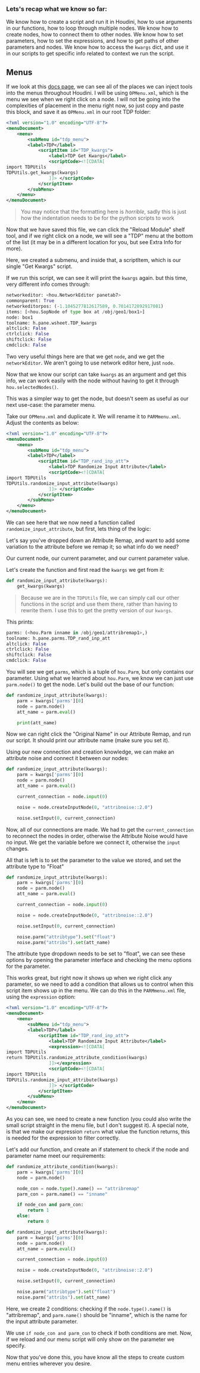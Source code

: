 ### Lets's recap what we know so far:

We know how to create a script and run it in Houdini, how to use arguments in our functions, how to loop through multiple nodes.
We know how to create nodes, how to connect them to other nodes.
We know how to set parameters, how to set the expressions, and how to get paths of other parameters and nodes.
We know how to access the `kwargs` dict, and use it in our scripts to get specific info related to context we run the script.
## Menus

If we look at this [docs page](https://www.sidefx.com/docs/houdini/basics/config_menus.html), we can see all of the places we can inject tools into the menus throughout Houdini. I will be using `OPMenu.xml`, which is the menu we see when we right click on a node. I will not be going into the complexities of placement in the menu right now, so just copy and paste this block, and save it as `OPMenu.xml` in our root TDP folder:

```xml
<?xml version="1.0" encoding="UTF-8"?>
<menuDocument>
	<menu>
		<subMenu id="tdp_menu">
		<label>TDP</label>
			<scriptItem id="TDP_kwargs">
				<label>TDP Get Kwargs</label>
				<scriptCode><![CDATA[
import TDPUtils
TDPUtils.get_kwargs(kwargs)
				]]> </scriptCode>
			</scriptItem>
		</subMenu>
	</menu>
</menuDocument>
```

> You may notice that the formatting here is *horrible*, sadly this is just how the indentation needs to be for the python scripts to work

Now that we have saved this file, we can click the "Reload Module" shelf tool, and if we right click on a node, we will see a "TDP" menu at the bottom of the list (it may be in a different location for you, but see Extra Info for more).

Here, we created a submenu, and inside that, a scriptItem, which is our single "Get Kwargs" script. 

If we run this script, we can see it will print the `kwargs` again. but this time, very different info comes through:

```python
networkeditor: <hou.NetworkEditor panetab7>
commonparent: True
networkeditorpos: (-1.1045277812617589, 0.7014172892917081)
items: [<hou.SopNode of type box at /obj/geo1/box1>]
node: box1
toolname: h.pane.wsheet.TDP_kwargs
altclick: False
ctrlclick: False
shiftclick: False
cmdclick: False
```

Two very useful things here are that we get `node`, and we get the `networkEditor`. We aren't going to use network editor here, just `node`.

Now that we know our script can take `kwargs` as an argument and get this info, we can work easily with the node without having to get it through `hou.selectedNodes()`.

This was a simpler way to get the node, but doesn't seem as useful as our next use-case: the parameter menu.

Take our `OPMenu.xml` and duplicate it. We will rename it to `PARMmenu.xml`. Adjust the contents as below:

```xml
<?xml version="1.0" encoding="UTF-8"?>
<menuDocument>
	<menu>
		<subMenu id="tdp_menu">
		<label>TDP</label>
			<scriptItem id="TDP_rand_inp_att">
				<label>TDP Randomize Input Attribute</label>
				<scriptCode><![CDATA[
import TDPUtils
TDPUtils.randomize_input_attribute(kwargs)
				]]> </scriptCode>
			</scriptItem>
		</subMenu>
	</menu>
</menuDocument>
```

We can see here that we now need a function called `randomize_input_attribute`, but first, lets thing of the logic:

Let's say you've dropped down an Attribute Remap, and want to add some variation to the attribute before we remap it; so what info do we need?

Our current node, our current parameter, and our current parameter value.

Let's create the function and first read the `kwargs` we get from it:

```python
def randomize_input_attribute(kwargs):
	get_kwargs(kwargs)
```

> Because we are in the `TDPUtils` file, we can simply call our other functions in the script and use them there, rather than having to rewrite them. I use this to get the pretty version of our `kwargs`.

This prints:

```python
parms: (<hou.Parm inname in /obj/geo1/attribremap1>,)
toolname: h.pane.parms.TDP_rand_inp_att
altclick: False
ctrlclick: False
shiftclick: False
cmdclick: False
```

You will see we get `parms`, which is a tuple of `hou.Parm`, but only contains our parameter. Using what we learned about `hou.Parm`, we know we can just use `parm.node()` to get the node. Let's build out the base of our function:

```python
def randomize_input_attribute(kwargs):
	parm = kwargs['parms'][0]
	node = parm.node()
	att_name = parm.eval()

	print(att_name)
```

Now we can right click the "Original Name" in our Attribute Remap, and run our script. It should print our attribute name (make sure you set it).

Using our new connection and creation knowledge, we can make an attribute noise and connect it between our nodes:

```python
def randomize_input_attribute(kwargs):
	parm = kwargs['parms'][0]
	node = parm.node()
	att_name = parm.eval()

	current_connection = node.input(0)

	noise = node.createInputNode(0, "attribnoise::2.0")

	noise.setInput(0, current_connection)
```

Now, all of our connections are made. We had to get the `current_connection` to reconnect the nodes in order, otherwise the Attribute Noise would have no input. We get the variable before we connect it, otherwise the `input` changes.

All that is left is to set the parameter to the value we stored, and set the attribute type to "Float"

```python
def randomize_input_attribute(kwargs):
	parm = kwargs['parms'][0]
	node = parm.node()
	att_name = parm.eval()

	current_connection = node.input(0)

	noise = node.createInputNode(0, "attribnoise::2.0")

	noise.setInput(0, current_connection)

	noise.parm("attribtype").set("float")
	noise.parm("attribs").set(att_name)
```

The attribute type dropdown needs to be set to "float", we can see these options by opening the parameter interface and checking the menu options for the parameter.

This works great, but right now it shows up when we right click any parameter, so we need to add a condition that allows us to control when this script item shows up in the menu. We can do this in the `PARMmenu.xml` file, using the `expression` option:

```xml
<?xml version="1.0" encoding="UTF-8"?>
<menuDocument>
	<menu>
		<subMenu id="tdp_menu">
		<label>TDP</label>
			<scriptItem id="TDP_rand_inp_att">
				<label>TDP Randomize Input Attribute</label>
				<expression><![CDATA[
import TDPUtils
return TDPUtils.randomize_attribute_condition(kwargs)
				]]></expression>
				<scriptCode><![CDATA[
import TDPUtils
TDPUtils.randomize_input_attribute(kwargs)
				]]> </scriptCode>
			</scriptItem>
		</subMenu>
	</menu>
</menuDocument>
```

As you can see, we need to create a new function (you could also write the small script straight in the menu file, but I don't suggest it). A special note, is that we make our expression `return` what value the function returns, this is needed for the expression to filter correctly.

Let's add our function, and create an if statement to check if the node and parameter name meet our requirements:

```python
def randomize_attribute_condition(kwargs):
	parm = kwargs['parms'][0]
	node = parm.node()

	node_con = node.type().name() == "attribremap"
	parm_con = parm.name() == "inname"

	if node_con and parm_con:
		return 1
	else:
		return 0

def randomize_input_attribute(kwargs):
	parm = kwargs['parms'][0]
	node = parm.node()
	att_name = parm.eval()

	current_connection = node.input(0)

	noise = node.createInputNode(0, "attribnoise::2.0")

	noise.setInput(0, current_connection)

	noise.parm("attribtype").set("float")
	noise.parm("attribs").set(att_name)
```

Here, we create 2 conditions: checking if the `node.type().name()` is "attribremap", and `parm.name()` should be "inname", which is the name for the input attribute parameter.

We use `if node_con and parm_con` to check if both conditions are met. Now, if we reload and our menu script will only show on the parameter we specify.

Now that you've done this, you have know all the steps to create custom menu entries wherever you desire.